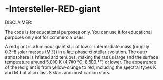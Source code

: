 # -Intersteller-RED-giant
DISCLAIMER:

The code is for educational purposes only. You can use it for educational purposes only not for commercial uses.     

A red giant is a luminous giant star of low or intermediate mass (roughly 0.3–8 solar masses (M☉)) in a late phase of stellar evolution. The outer atmosphere is inflated and tenuous, making the radius large and the surface temperature around 5,000 K (4,700 °C; 8,500 °F) or lower. The appearance of the red giant is from yellow-orange to red, including the spectral types K and M, but also class S stars and most carbon stars.
